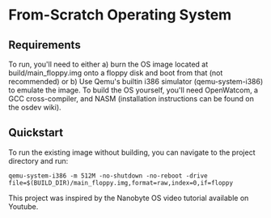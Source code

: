 # From-Scratch Operating System

## Requirements
To run, you'll need to either a) burn the OS image located at build/main_floppy.img onto a floppy disk and boot from that (not recommended) or b) Use Qemu's
builtin i386 simulator (qemu-system-i386) to emulate the image. To build the OS yourself, you'll need OpenWatcom, a GCC cross-compiler, and NASM 
(installation instructions can be found on the osdev wiki).
## Quickstart
To run the existing image without building, you can navigate to the project directory and run:

```qemu-system-i386 -m 512M -no-shutdown -no-reboot -drive file=$(BUILD_DIR)/main_floppy.img,format=raw,index=0,if=floppy```

This project was inspired by the Nanobyte OS video tutorial available on Youtube.
